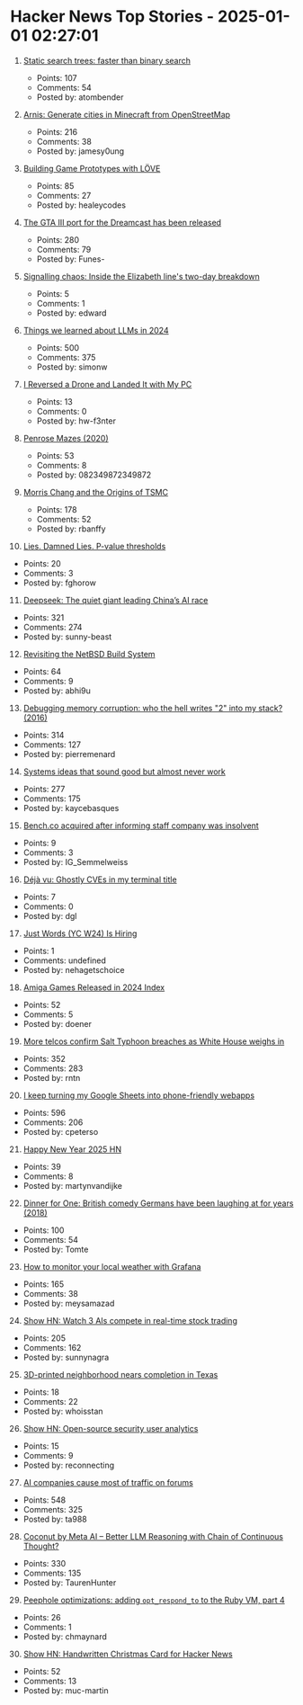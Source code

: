 # Hacker News Top Stories - 2025-01-01 02:27:01

1. [Static search trees: faster than binary search](https://curiouscoding.nl/posts/static-search-tree/)
   - Points: 107
   - Comments: 54
   - Posted by: atombender

2. [Arnis: Generate cities in Minecraft from OpenStreetMap](https://github.com/louis-e/arnis)
   - Points: 216
   - Comments: 38
   - Posted by: jamesy0ung

3. [Building Game Prototypes with LÖVE](https://healeycodes.com/building-game-prototypes-with-love)
   - Points: 85
   - Comments: 27
   - Posted by: healeycodes

4. [The GTA III port for the Dreamcast has been released](https://gitlab.com/skmp/dca3-game)
   - Points: 280
   - Comments: 79
   - Posted by: Funes-

5. [Signalling chaos: Inside the Elizabeth line's two-day breakdown](https://www.ianvisits.co.uk/articles/signalling-chaos-inside-the-elizabeth-lines-two-day-breakdown-78097/)
   - Points: 5
   - Comments: 1
   - Posted by: edward

6. [Things we learned about LLMs in 2024](https://simonwillison.net/2024/Dec/31/llms-in-2024/)
   - Points: 500
   - Comments: 375
   - Posted by: simonw

7. [I Reversed a Drone and Landed It with My PC](https://www.hardbreak.wiki/network-analysis/protocols/application-layer/proprietary-protocols/parrot-anafi-drone-reverse-engineering)
   - Points: 13
   - Comments: 0
   - Posted by: hw-f3nter

8. [Penrose Mazes (2020)](https://justinpombrio.net/archive/penrose-maze/)
   - Points: 53
   - Comments: 8
   - Posted by: 082349872349872

9. [Morris Chang and the Origins of TSMC](https://www.construction-physics.com/p/morris-chang-and-the-origins-of-tsmc)
   - Points: 178
   - Comments: 52
   - Posted by: rbanffy

10. [Lies. Damned Lies. P-value thresholds](https://www.newyorker.com/magazine/2019/09/09/what-statistics-can-and-cant-tell-us-about-ourselves)
   - Points: 20
   - Comments: 3
   - Posted by: fghorow

11. [Deepseek: The quiet giant leading China’s AI race](https://www.chinatalk.media/p/deepseek-ceo-interview-with-chinas)
   - Points: 321
   - Comments: 274
   - Posted by: sunny-beast

12. [Revisiting the NetBSD Build System](https://blogsystem5.substack.com/p/netbsd-build-system)
   - Points: 64
   - Comments: 9
   - Posted by: abhi9u

13. [Debugging memory corruption: who the hell writes "2" into my stack? (2016)](https://unity.com/blog/engine-platform/debugging-memory-debugging-memory-corruption-who-wrote-2-into-my-stack-who-the-hell)
   - Points: 314
   - Comments: 127
   - Posted by: pierremenard

14. [Systems ideas that sound good but almost never work](https://hardcoresoftware.learningbyshipping.com/p/225-systems-ideas-that-sound-good)
   - Points: 277
   - Comments: 175
   - Posted by: kaycebasques

15. [Bench.co acquired after informing staff company was insolvent](https://www.bench.co/press-release)
   - Points: 9
   - Comments: 3
   - Posted by: IG_Semmelweiss

16. [Déjà vu: Ghostly CVEs in my terminal title](https://dgl.cx/2024/12/ghostty-terminal-title)
   - Points: 7
   - Comments: 0
   - Posted by: dgl

17. [Just Words (YC W24) Is Hiring](https://www.ycombinator.com/companies/just-words/jobs/lwVZeEN-sr-software-engineer-frontend)
   - Points: 1
   - Comments: undefined
   - Posted by: nehagetschoice

18. [Amiga Games Released in 2024 Index](https://www.lemonamiga.com/forum/viewtopic.php?t=19114)
   - Points: 52
   - Comments: 5
   - Posted by: doener

19. [More telcos confirm Salt Typhoon breaches as White House weighs in](https://www.theregister.com/2024/12/30/att_verizon_confirm_salt_typhoon_breach/)
   - Points: 352
   - Comments: 283
   - Posted by: rntn

20. [I keep turning my Google Sheets into phone-friendly webapps](https://arstechnica.com/gadgets/2024/12/making-tiny-no-code-webapps-out-of-spreadsheets-is-a-weirdly-fulfilling-hobby/)
   - Points: 596
   - Comments: 206
   - Posted by: cpeterso

21. [Happy New Year 2025 HN](undefined)
   - Points: 39
   - Comments: 8
   - Posted by: martynvandijke

22. [Dinner for One: British comedy Germans have been laughing at for years (2018)](https://www.theguardian.com/tv-and-radio/2018/dec/30/dinner-for-one-german-television-new-years-eve)
   - Points: 100
   - Comments: 54
   - Posted by: Tomte

23. [How to monitor your local weather with Grafana](https://grafana.com/blog/2024/12/26/how-to-monitor-your-local-weather-with-grafana/)
   - Points: 165
   - Comments: 38
   - Posted by: meysamazad

24. [Show HN: Watch 3 AIs compete in real-time stock trading](https://trading.snagra.com)
   - Points: 205
   - Comments: 162
   - Posted by: sunnynagra

25. [3D-printed neighborhood nears completion in Texas](https://www.yahoo.com/news/worlds-largest-3d-printed-neighborhood-060654029.html)
   - Points: 18
   - Comments: 22
   - Posted by: whoisstan

26. [Show HN: Open-source security user analytics](https://github.com/TirrenoTechnologies/tirreno)
   - Points: 15
   - Comments: 9
   - Posted by: reconnecting

27. [AI companies cause most of traffic on forums](https://pod.geraspora.de/posts/17342163)
   - Points: 548
   - Comments: 325
   - Posted by: ta988

28. [Coconut by Meta AI – Better LLM Reasoning with Chain of Continuous Thought?](https://aipapersacademy.com/chain-of-continuous-thought/)
   - Points: 330
   - Comments: 135
   - Posted by: TaurenHunter

29. [Peephole optimizations: adding `opt_respond_to` to the Ruby VM, part 4](https://jpcamara.com/2024/12/27/peephole-optimizations-adding-optrespondto-to.html)
   - Points: 26
   - Comments: 1
   - Posted by: chmaynard

30. [Show HN: Handwritten Christmas Card for Hacker News](https://handwritten-card.vercel.app/show-hn)
   - Points: 52
   - Comments: 13
   - Posted by: muc-martin

